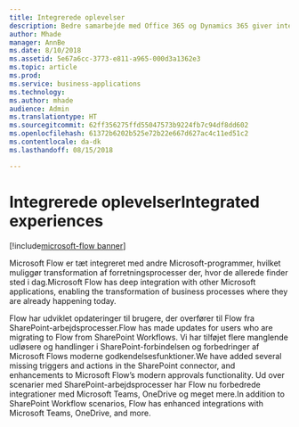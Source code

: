 ```yaml
---
title: Integrerede oplevelser
description: Bedre samarbejde med Office 365 og Dynamics 365 giver integrerede oplevelser i SharePoint, Teams, Excel og flere.
author: Mhade
manager: AnnBe
ms.date: 8/10/2018
ms.assetid: 5e67a6cc-3773-e811-a965-000d3a1362e3
ms.topic: article
ms.prod: 
ms.service: business-applications
ms.technology: 
ms.author: mhade
audience: Admin
ms.translationtype: HT
ms.sourcegitcommit: 62ff356275ffd55047573b9224fb7c94df8dd602
ms.openlocfilehash: 61372b6202b525e72b22e667d627ac4c11ed51c2
ms.contentlocale: da-dk
ms.lasthandoff: 08/15/2018

---
```

# <a name="integrated-experiences"></a><span data-ttu-id="75723-103">Integrerede oplevelser</span><span class="sxs-lookup"><span data-stu-id="75723-103">Integrated experiences</span></span>

[!include[microsoft-flow banner](../includes/microsoft-flow.md)]




<span data-ttu-id="75723-104">Microsoft Flow er tæt integreret med andre Microsoft-programmer, hvilket muliggør transformation af forretningsprocesser der, hvor de allerede finder sted i dag.</span><span class="sxs-lookup"><span data-stu-id="75723-104">Microsoft Flow has deep integration with other Microsoft applications, enabling the transformation of business processes where they are already happening today.</span></span>

<span data-ttu-id="75723-105">Flow har udviklet opdateringer til brugere, der overfører til Flow fra SharePoint-arbejdsprocesser.</span><span class="sxs-lookup"><span data-stu-id="75723-105">Flow has made updates for users who are migrating to Flow from SharePoint Workflows.</span></span> <span data-ttu-id="75723-106">Vi har tilføjet flere manglende udløsere og handlinger i SharePoint-forbindelsen og forbedringer af Microsoft Flows moderne godkendelsesfunktioner.</span><span class="sxs-lookup"><span data-stu-id="75723-106">We have added several missing triggers and actions in the SharePoint connector, and enhancements to Microsoft Flow’s modern approvals functionality.</span></span> <span data-ttu-id="75723-107">Ud over scenarier med SharePoint-arbejdsprocesser har Flow nu forbedrede integrationer med Microsoft Teams, OneDrive og meget mere.</span><span class="sxs-lookup"><span data-stu-id="75723-107">In addition to SharePoint Workflow scenarios, Flow has enhanced integrations with Microsoft Teams, OneDrive, and more.</span></span>

